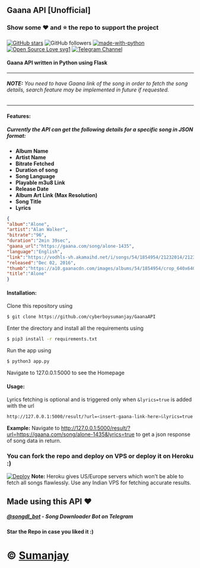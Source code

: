 ## Gaana API [Unofficial]

### Show some :heart: and :star: the repo to support the project

[![GitHub stars](https://img.shields.io/github/stars/cyberboysumanjay/gaanaapi.svg?style=social&label=Star)](https://github.com/cyberboysumanjay/GaanaAPI) ![GitHub followers](https://img.shields.io/github/followers/cyberboysumanjay.svg?style=social&label=Follow)
[![made-with-python](https://img.shields.io/badge/Made%20with-Python-1f425f.svg)](https://www.python.org/) [![Open Source Love svg1](https://badges.frapsoft.com/os/v1/open-source.svg?v=103)](https://github.com/ellerbrock/open-source-badges/)
[![Telegram Channel](https://img.shields.io/badge/Telegram-Channel-orange)](https://t.me/sjprojects)
#### Gaana API written in Python using Flask  

 ---
###### **NOTE:** You need to have Gaana link of the song in order to fetch the song details, search feature may be implemented in future if requested.  

 ---
  
#### Features:
##### Currently the API can get the following details for a specific song in JSON format:
- **Album Name**
- **Artist Name**
- **Bitrate Fetched**
- **Duration of song**
- **Song Language**
- **Playable m3u8 Link**
- **Release Date**
- **Album Art Link (Max Resolution)**
- **Song Title**
- **Lyrics**

```json
{
"album":"Alone",
"artist":"Alan Walker",
"bitrate":"96",
"duration":"2min 39sec",
"gaana_url":"https://gaana.com/song/alone-1435",
"language":"English",
"link":"https://vodhls-vh.akamaihd.net/i/songs/54/1854954/21232014/21232014_96.mp4/master.m3u8?set-akamai-hls-revision=5&hdnts=st=1562082331~exp=1562100331~acl=/i/songs/54/1854954/21232014/21232014_96.mp4/*~hmac=1dac0568ef4d53a5aadc314fba45f5b587dc1e098cd7dddb76fe1f1d2b4a24a1",
"released":"Dec 02, 2016",
"thumb":"https://a10.gaanacdn.com/images/albums/54/1854954/crop_640x640_1854954.jpg",
"title":"Alone"
}
```

#### Installation:

Clone this repository using
```sh
$ git clone https://github.com/cyberboysumanjay/GaanaAPI
```
Enter the directory and install all the requirements using
```sh
$ pip3 install -r requirements.txt
```
Run the app using
```sh
$ python3 app.py
```
Navigate to 127.0.0.1:5000 to see the Homepage

#### Usage:
Lyrics fetching is optional and is triggered only when ```&lyrics=true``` is added with the url
```sh
http://127.0.0.1:5000/result/?url=<insert-gaana-link-here>&lyrics=true
```
**Example:** Navigate to http://127.0.0.1:5000/result/?url=https://gaana.com/song/alone-1435&lyrics=true to get a json response of song data in return.


### You can fork the repo and deploy on VPS or deploy it on Heroku :)  
[![Deploy](https://www.herokucdn.com/deploy/button.svg)](https://heroku.com/deploy?template=https://github.com/cyberboysumanjay/gaanaapi/tree/master)
**Note:** Heroku gives US/Europe servers which won't be able to fetch all songs flawlessly. Use any Indian VPS for fetching accurate results.
## Made using this API :heart:
##### [@songdl_bot](https://t.me/songdl_bot) - Song Downloader Bot on Telegram

#### Star the Repo in case you liked it :)

# © [Sumanjay](https://cyberboysumanjay.github.io)
